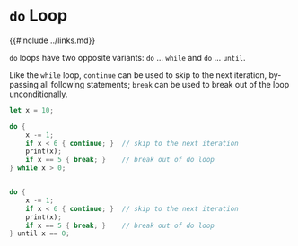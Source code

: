 `do` Loop
=========

{{#include ../links.md}}

`do` loops have two opposite variants: `do` ... `while` and `do` ... `until`.

Like the `while` loop, `continue` can be used to skip to the next iteration, by-passing all following statements;
`break` can be used to break out of the loop unconditionally.

```rust
let x = 10;

do {
    x -= 1;
    if x < 6 { continue; }  // skip to the next iteration
    print(x);
    if x == 5 { break; }    // break out of do loop
} while x > 0;


do {
    x -= 1;
    if x < 6 { continue; }  // skip to the next iteration
    print(x);
    if x == 5 { break; }    // break out of do loop
} until x == 0;
```

